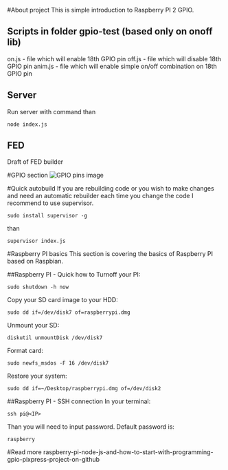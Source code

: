 #About project
This is simple introduction to Raspberry PI 2 GPIO.


## Scripts in folder gpio-test (based only on onoff lib)
on.js - file which will enable 18th GPIO pin
off.js - file which will disable 18th GPIO pin
anim.js - file which will enable simple on/off combination on 18th GPIO pin


## Server
Run server with command
than
```
node index.js
```

## FED
Draft of FED builder

#GPIO section
![GPIO pins image](http://fedojo.com/wp-content/uploads/2016/01/gpiorpi2.png)


#Quick autobuild
If you are rebuilding code or you wish to make changes and need an automatic rebuilder each time you change the code I recommend to use supervisor.
```
sudo install supervisor -g 
```

than
```
supervisor index.js
```


#Raspberry PI basics
This section is covering the basics of Raspberry PI based on Raspbian.

##Raspberry PI - Quick how to
Turnoff your PI:
```
sudo shutdown -h now
```

Copy your SD card image to your HDD:
```
sudo dd if=/dev/disk7 of=raspberrypi.dmg
```

Unmount your SD:
```
diskutil unmountDisk /dev/disk7
```

Format card:
```
sudo newfs_msdos -F 16 /dev/disk7
```

Restore your system:
```
sudo dd if=~/Desktop/raspberrypi.dmg of=/dev/disk2
```


##Raspberry PI - SSH connection
In your terminal:
```
ssh pi@<IP>
```

Than you will need to input password. Default password is:
```
raspberry
```  


#Read more 
raspberry-pi-node-js-and-how-to-start-with-programming-gpio-pixpress-project-on-github
